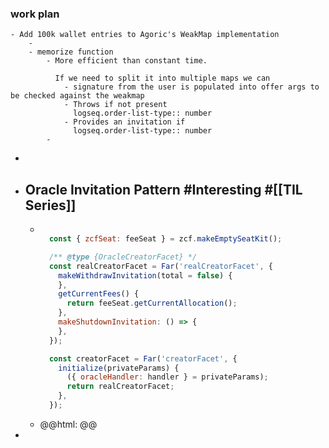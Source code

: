 ### work plan
	- Add 100k wallet entries to Agoric's WeakMap implementation
		-
		- memorize function
			- More efficient than constant time.
			  
			  If we need to split it into multiple maps we can
				- signature from the user is populated into offer args to be checked against the weakmap
				- Throws if not present 
				  logseq.order-list-type:: number
				- Provides an invitation if
				  logseq.order-list-type:: number
			-
-
- ## Oracle Invitation Pattern #Interesting #[[TIL Series]]
	- ```javascript
	  
	    const { zcfSeat: feeSeat } = zcf.makeEmptySeatKit();
	  
	    /** @type {OracleCreatorFacet} */
	    const realCreatorFacet = Far('realCreatorFacet', {
	      makeWithdrawInvitation(total = false) {
	      },
	      getCurrentFees() {
	        return feeSeat.getCurrentAllocation();
	      },
	      makeShutdownInvitation: () => {
	      },
	    });
	  
	    const creatorFacet = Far('creatorFacet', {
	      initialize(privateParams) {
	        ({ oracleHandler: handler } = privateParams);
	        return realCreatorFacet;
	      },
	    });
	  
	  ```
	- @@html: @@
-